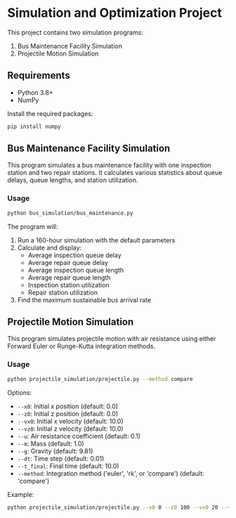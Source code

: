 # Simulation and Optimization Project

This project contains two simulation programs:
1. Bus Maintenance Facility Simulation
2. Projectile Motion Simulation

## Requirements

- Python 3.8+
- NumPy

Install the required packages:
```bash
pip install numpy
```

## Bus Maintenance Facility Simulation

This program simulates a bus maintenance facility with one inspection station and two repair stations. It calculates various statistics about queue delays, queue lengths, and station utilization.

### Usage

```bash
python bus_simulation/bus_maintenance.py
```

The program will:
1. Run a 160-hour simulation with the default parameters
2. Calculate and display:
   - Average inspection queue delay
   - Average repair queue delay
   - Average inspection queue length
   - Average repair queue length
   - Inspection station utilization
   - Repair station utilization
3. Find the maximum sustainable bus arrival rate

## Projectile Motion Simulation

This program simulates projectile motion with air resistance using either Forward Euler or Runge-Kutta integration methods.

### Usage

```bash
python projectile_simulation/projectile.py --method compare
```

Options:
- `--x0`: Initial x position (default: 0.0)
- `--z0`: Initial z position (default: 0.0)
- `--vx0`: Initial x velocity (default: 10.0)
- `--vz0`: Initial z velocity (default: 10.0)
- `--u`: Air resistance coefficient (default: 0.1)
- `--m`: Mass (default: 1.0)
- `--g`: Gravity (default: 9.81)
- `--dt`: Time step (default: 0.01)
- `--t_final`: Final time (default: 10.0)
- `--method`: Integration method ('euler', 'rk', or 'compare') (default: 'compare')

Example:
```bash
python projectile_simulation/projectile.py --x0 0 --z0 100 --vx0 20 --vz0 0 --u 0.1 --m 1 --g 9.81 --dt 0.01 --t_final 10 --method compare
```